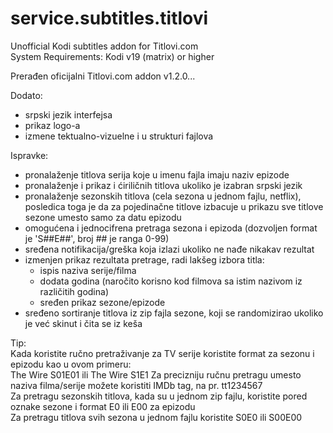 # service.subtitles.titlovi  
Unofficial Kodi subtitles addon for Titlovi.com  
System Requirements: Kodi v19 (matrix) or higher

Prerađen oficijalni Titlovi.com addon v1.2.0...

Dodato:
- srpski jezik interfejsa
- prikaz logo-a
- izmene tektualno-vizuelne i u strukturi fajlova

Ispravke:
- pronalaženje titlova serija koje u imenu fajla imaju naziv epizode
- pronalaženje i prikaz i ćiriličnih titlova ukoliko je izabran srpski jezik
- pronalaženje sezonskih titlova (cela sezona u jednom fajlu, netflix), posledica toga je da za pojedinačne titlove izbacuje u prikazu sve titlove sezone umesto samo za datu epizodu
- omogućena i jednocifrena pretraga sezona i epizoda (dozvoljen format je 'S##E##', broj ## je ranga 0-99)
- sređena notifikacija/greška koja izlazi ukoliko ne nađe nikakav rezultat
- izmenjen prikaz rezultata pretrage, radi lakšeg izbora titla:
	- ispis naziva serije/filma
	- dodata godina (naročito korisno kod filmova sa istim nazivom iz različitih godina)
	- sređen prikaz sezone/epizode
- sređeno sortiranje titlova iz zip fajla sezone, koji se randomizirao ukoliko je već skinut i čita se iz keša

Tip:  
Kada koristite ručno pretraživanje za TV serije koristite format za sezonu i epizodu kao u ovom primeru:  
  The Wire S01E01 ili The Wire S1E1
Za precizniju ručnu pretragu umesto naziva filma/serije možete koristiti IMDb tag, na pr. tt1234567  
Za pretragu sezonskih titlova, kada su u jednom zip fajlu, koristite pored oznake sezone i format E0 ili E00 za epizodu  
Za pretragu titlova svih sezona u jednom fajlu koristite S0E0 ili S00E00  
